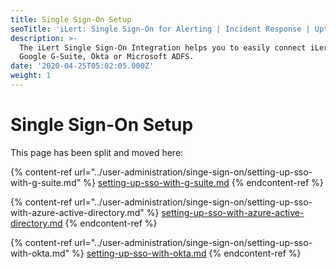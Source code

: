 ```yaml
---
title: Single Sign-On Setup
seoTitle: 'iLert: Single Sign-On for Alerting | Incident Response | Uptime'
description: >-
  The iLert Single Sign-On Integration helps you to easily connect iLert with
  Google G-Suite, Okta or Microsoft ADFS.
date: '2020-04-25T05:02:05.000Z'
weight: 1
---
```


# Single Sign-On Setup

This page has been split and moved here:

{% content-ref url="../user-administration/singe-sign-on/setting-up-sso-with-g-suite.md" %}
[setting-up-sso-with-g-suite.md](../user-administration/singe-sign-on/setting-up-sso-with-g-suite.md)
{% endcontent-ref %}

{% content-ref url="../user-administration/singe-sign-on/setting-up-sso-with-azure-active-directory.md" %}
[setting-up-sso-with-azure-active-directory.md](../user-administration/singe-sign-on/setting-up-sso-with-azure-active-directory.md)
{% endcontent-ref %}

{% content-ref url="../user-administration/singe-sign-on/setting-up-sso-with-okta.md" %}
[setting-up-sso-with-okta.md](../user-administration/singe-sign-on/setting-up-sso-with-okta.md)
{% endcontent-ref %}

